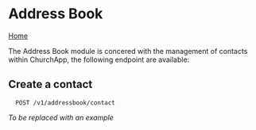 # Address Book

[Home](https://github.com/ChurchApp/churchapp-api)

The Address Book module is concered with the management of contacts within ChurchApp, the following endpoint are available:

## Create a contact

````
  POST /v1/addressbook/contact
````

*To be replaced with an example*
